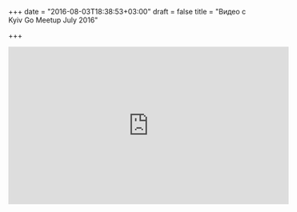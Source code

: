 +++
date = "2016-08-03T18:38:53+03:00"
draft = false
title = "Видео с Kyiv Go Meetup July 2016"

+++

<iframe width="560" height="315" src="https://www.youtube.com/embed/8eB0lW-mbpE" frameborder="0" allowfullscreen></iframe>
